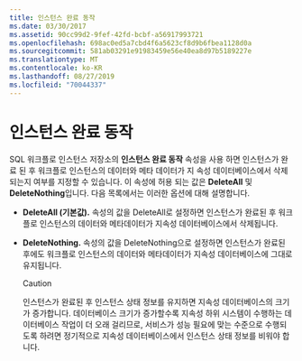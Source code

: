 ```yaml
---
title: 인스턴스 완료 동작
ms.date: 03/30/2017
ms.assetid: 90cc99d2-9fef-42fd-bcbf-a56917993721
ms.openlocfilehash: 698ac0ed5a7cbd4f6a5623cf8d9b6fbea1128d0a
ms.sourcegitcommit: 581ab03291e91983459e56e40ea8d97b5189227e
ms.translationtype: MT
ms.contentlocale: ko-KR
ms.lasthandoff: 08/27/2019
ms.locfileid: "70044337"
---
```

# <a name="instance-completion-action"></a>인스턴스 완료 동작

SQL 워크플로 인스턴스 저장소의 **인스턴스 완료 동작** 속성을 사용 하면 인스턴스가 완료 된 후 워크플로 인스턴스의 데이터와 메타 데이터가 지 속성 데이터베이스에서 삭제 되는지 여부를 지정할 수 있습니다. 이 속성에 허용 되는 값은 **DeleteAll** 및 **DeleteNothing**입니다. 다음 목록에서는 이러한 옵션에 대해 설명합니다.

- **DeleteAll (기본값).** 속성의 값을 DeleteAll로 설정하면 인스턴스가 완료된 후 워크플로 인스턴스의 데이터와 메타데이터가 지속성 데이터베이스에서 삭제됩니다.

- **DeleteNothing.** 속성의 값을 DeleteNothing으로 설정하면 인스턴스가 완료된 후에도 워크플로 인스턴스의 데이터와 메타데이터가 지속성 데이터베이스에 그대로 유지됩니다.

  > [!CAUTION]
  > 인스턴스가 완료된 후 인스턴스 상태 정보를 유지하면 지속성 데이터베이스의 크기가 증가합니다. 데이터베이스 크기가 증가할수록 지속성 하위 시스템이 수행하는 데이터베이스 작업이 더 오래 걸리므로, 서비스가 성능 필요에 맞는 수준으로 수행되도록 하려면 정기적으로 지속성 데이터베이스에서 인스턴스 상태 정보를 비워야 합니다.
